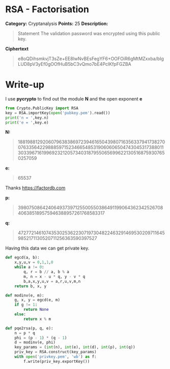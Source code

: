 # RSA - Factorisation 
**Category:** Cryptanalysis **Points:** 25 **Description:**
> Statement The validation password was encrypted using this public key.

**Ciphertext**
> e8oQDihsmkvjT3sZe+EE8lwNvBEsFegYF6+OOFOiR6gMtMZxxba/bIgLUD8pV3yEf0gOOfHuB5bC3vQmo7bE4PcIKfpFGZBA

# Write-up

I use **pycrypto** to find out the module **N** and the open exponent **e**

```python
from Crypto.PublicKey import RSA
key = RSA.importKey(open('pubkey.pem').read())
print('n = ',key.n)
print('e = ',key.e)
```
**N:**
>188198812920607963838697239461650439807163563379417382700763356422988859715234665485319060606504743045317388011303396716199692321205734031879550656996221305168759307650257059


**e:**
> 65537



Thanks https://factordb.com


**p:**
> 398075086424064937397125500550386491199064362342526708406385189575946388957261768583317


**q:**
> 472772146107435302536223071973048224632914695302097116459852171130520711256363590397527



Having this data we can get private key.
```python
def egcd(a, b):
    x,y,u,v = 0,1,1,0
    while a != 0:
        q, r = b // a, b % a
        m, n = x - u * q, y - v * q
        b,a,x,y,u,v = a,r,u,v,m,n
    return b, x, y

def modinv(e, m):
    g, x, y = egcd(e, m)
    if g != 1:
        return None
    else:
        return x % m

def pqe2rsa(p, q, e):
    n = p * q
    phi = (p - 1) * (q - 1)
    d = modinv(e, phi)
    key_params = (int(n), int(e), int(d), int(p), int(q))
    priv_key = RSA.construct(key_params)
    with open('privkey.pem', 'wb') as f:
        f.write(priv_key.exportKey())
 ```

